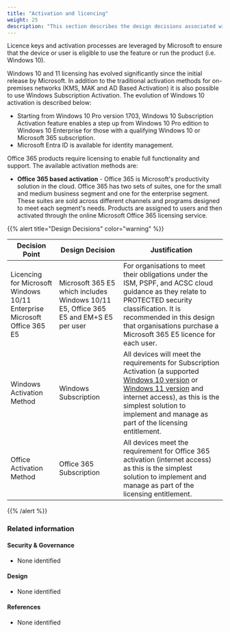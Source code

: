 ```yaml
---
title: "Activation and licencing"
weight: 25
description: "This section describes the design decisions associated with activation and licencing of Windows 10 and 11 endpoints configured according to guidance in ASD's Blueprint for Secure Cloud."
---
```


Licence keys and activation processes are leveraged by Microsoft to ensure that the device or user is eligible to use the feature or run the product (i.e. Windows 10).

Windows 10 and 11 licensing has evolved significantly since the initial release by Microsoft. In addition to the traditional activation methods for on-premises networks (KMS, MAK and AD Based Activation) it is also possible to use Windows Subscription Activation. The evolution of Windows 10 activation is described below:

* Starting from Windows 10 Pro version 1703, Windows 10 Subscription Activation feature enables a step up from Windows 10 Pro edition to Windows 10 Enterprise for those with a qualifying Windows 10 or Microsoft 365 subscription.
* Microsoft Entra ID is available for identity management.

Office 365 products require licensing to enable full functionality and support. The available activation methods are:

* **Office 365 based activation** - Office 365 is Microsoft's productivity solution in the cloud. Office 365 has two sets of suites, one for the small and medium business segment and one for the enterprise segment. These suites are sold across different channels and programs designed to meet each segment's needs. Products are assigned to users and then activated through the online Microsoft Office 365 licensing service.

{{% alert title="Design Decisions" color="warning" %}}

| Decision Point                                                               | Design Decision                                                                      | Justification                                                                                                                                                                                                                                                                                                                                                                                                           |
|------------------------------------------------------------------------------|--------------------------------------------------------------------------------------|-------------------------------------------------------------------------------------------------------------------------------------------------------------------------------------------------------------------------------------------------------------------------------------------------------------------------------------------------------------------------------------------------------------------------|
| Licencing for Microsoft Windows 10/11 Enterprise <br>Microsoft Office 365 E5 | Microsoft 365 E5 which includes Windows 10/11 E5, Office 365 E5 and EM+S E5 per user | For organisations to meet their obligations under the ISM, PSPF, and ACSC cloud guidance as they relate to PROTECTED security classification. It is recommended in this design that organisations purchase a Microsoft 365 E5 licence for each user.                                                                                                                                                                              |
| Windows Activation Method                                                    | Windows Subscription                                                                 | All devices will meet the requirements for Subscription Activation (a supported [Windows 10 version](https://learn.microsoft.com/windows/release-health/release-information) or [Windows 11 version](https://learn.microsoft.com/windows/release-health/windows11-release-information) and internet access), as this is the simplest solution to implement and manage as part of the licensing entitlement. |
| Office Activation Method                                                     | Office 365 Subscription                                                              | All devices meet the requirement for Office 365 activation (internet access) as this is the simplest solution to implement and manage as part of the licensing entitlement.                                                                                                                                                                                                                                             |

{{% /alert %}}

### Related information

#### Security & Governance

* None identified

#### Design

* None identified

#### References

* None identified